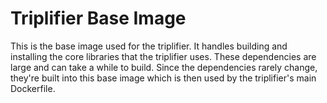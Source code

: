 # Triplifier Base Image

This is the base image used for the triplifier. It handles building and installing the core libraries that the triplifier uses. These dependencies are large and can take a while to build. Since the dependencies rarely change, they're built into this base image which is then used by the triplifier's main Dockerfile.

